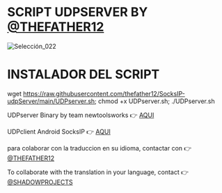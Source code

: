 # SCRIPT UDPSERVER BY [@THEFATHER12](https://t.me/THEFATHER12)

![Selección_022](https://user-images.githubusercontent.com/67137156/206889505-370daa1a-3b70-4b7c-9cc2-2f703bb19b88.png)

# INSTALADOR DEL SCRIPT

wget https://raw.githubusercontent.com/thefather12/SocksIP-udpServer/main/UDPserver.sh; chmod +x UDPserver.sh; ./UDPserver.sh

UDPserver Binary by team newtoolsworks :point_right: [AQUI](https://bitbucket.org/iopmx/udprequestserver/src/master/)

UDPclient Android SocksIP :point_right: [AQUI](https://play.google.com/store/apps/details?id=com.newtoolsworks.sockstunnel)

para colaborar con la traduccion en su idioma, contactar con :point_right: [@THEFATHER12](https://t.me/THEFATHER12)

To collaborate with the translation in your language, contact :point_right: [@SHADOWPROJECTS](https://t.me/THEFATHER12)
